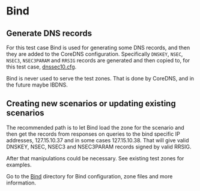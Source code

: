 # Bind

## Generate DNS records

For this test case Bind is used for generating some DNS records, and then
they are added to the CoreDNS configuration. Specifically `DNSKEY`, `NSEC`,
`NSEC3`, `NSEC3PARAM` and `RRSIG` records are generated and then copied to,
for this test case, [dnssec10.cfg](dnssec10.cfg).

Bind is never used to serve the test zones. That is done by CoreDNS, and in the
future maybe IBDNS. 

## Creating new scenarios or updating existing scenarios

The recommended path is to let Bind load the zone for the scenario and then get
the records from responses on queries to the bind specific IP addresses,
127.15.10.37 and in some cases 127.15.10.38. That will give valid DNSKEY, NSEC,
NSEC3 and NSEC3PARAM records signed by valid RRSIG.

After that manipulations could be necessary. See existing test zones for examples.

Go to the [Bind](Bind) directory for Bind configuration, zone files and more
information.

